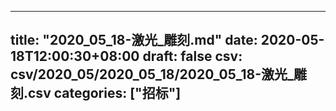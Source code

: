 
---
title: "2020_05_18-激光_雕刻.md"
date: 2020-05-18T12:00:30+08:00
draft: false
csv: csv/2020_05/2020_05_18/2020_05_18-激光_雕刻.csv
categories: ["招标"]
---
